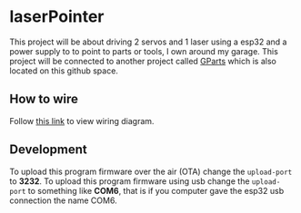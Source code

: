 # laserPointer

This project will be about driving 2 servos and 1 laser using a esp32 and a power supply to to point to parts or tools, I own around my garage. This project will be connected to another project called [GParts](https://github.com/guttih/gparts) which is also located on this github space.

## How to wire
Follow [this link](./docs/wiring.md) to view wiring diagram.

## Development

To upload this program firmware over the air (OTA) change the `upload-port` to **3232**.  To upload this program firmware using usb change the `upload-port` to something like **COM6**, that is if you computer gave the esp32 usb connection the name COM6.

